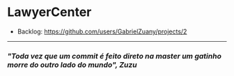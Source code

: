 # LawyerCenter

- Backlog: https://github.com/users/GabrielZuany/projects/2

---

### _"Toda vez que um commit é feito direto na master um gatinho morre do outro lado do mundo", Zuzu_

